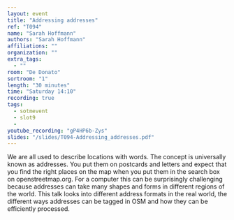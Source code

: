 ```yaml
---
layout: event
title: "Addressing addresses"
ref: "T094"
name: "Sarah Hoffmann"
authors: "Sarah Hoffmann"
affiliations: ""
organization: ""
extra_tags:
  - ""
room: "De Donato"
sortroom: "1"
length: "30 minutes"
time: "Saturday 14:10"
recording: true
tags:
  - sotmevent
  - slot9
  - 
youtube_recording: "gP4HP6b-Zys"
slides: "/slides/T094-Addressing_addresses.pdf"
---
```

We are all used to describe locations with words. The concept is universally known as addresses. You put them on postcards and letters and expect that you find the right places on the map when you put them in the search box on openstreetmap.org. For a computer this can be surprisingly challenging because addresses can take many shapes and forms in different regions of the world. This talk looks into different address formats in the real world, the different ways addresses can be tagged in OSM and how they can be efficiently processed.
